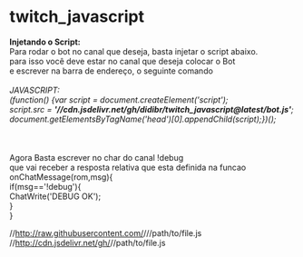 # twitch_javascript

<b>Injetando o Script:</b><br>
Para rodar o bot no canal que deseja, basta injetar o script abaixo.<br>
para isso você deve estar no canal que deseja colocar o Bot<br>
e escrever na barra de endereço, o seguinte comando<br><br>
<i>
JAVASCRIPT:<br>
    (function() {var script = document.createElement('script');<br>
    script.src = <b>'//cdn.jsdelivr.net/gh/didibr/twitch_javascript@latest/bot.js'</b>;<br>
    document.getElementsByTagName('head')[0].appendChild(script);})();<br>    
</i>
<br><br>
Agora Basta escrever no char do canal !debug<br>
que vai receber a resposta relativa que esta definida na funcao<br>
onChatMessage(rom,msg){<br>
    if(msg=='!debug'){<br>
        ChatWrite('DEBUG OK');<br>
    }<br>
}


//http://raw.githubusercontent.com/<username>/<repo>/<branch>/path/to/file.js<br>
//http://cdn.jsdelivr.net/gh/<username>/<repo>/path/to/file.js
